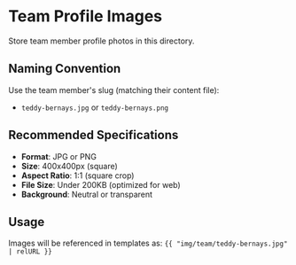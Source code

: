 # Team Profile Images

Store team member profile photos in this directory.

## Naming Convention

Use the team member's slug (matching their content file):
- `teddy-bernays.jpg` or `teddy-bernays.png`

## Recommended Specifications

- **Format**: JPG or PNG
- **Size**: 400x400px (square)
- **Aspect Ratio**: 1:1 (square crop)
- **File Size**: Under 200KB (optimized for web)
- **Background**: Neutral or transparent

## Usage

Images will be referenced in templates as: `{{ "img/team/teddy-bernays.jpg" | relURL }}`

